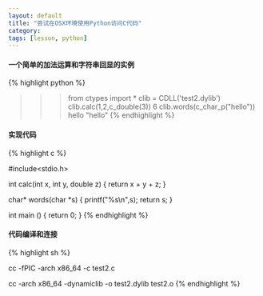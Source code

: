 ```yaml
---
layout: default
title: "尝试在OSX环境使用Python访问C代码"
category: 
tags: [lesson, python]
---
```

<div class="dl50">
<h4>一个简单的加法运算和字符串回显的实例</h4>

{% highlight python %}
>>> from ctypes import *
>>> clib = CDLL('test2.dylib')
>>> clib.calc(1,2,c_double(3))
6
>>> clib.words(c_char_p("hello"))
hello
"hello"
{% endhighlight %}



<h4>实现代码</h4>

{% highlight c %}

#include<stdio.h>

int calc(int x, int y, double z) {
  return x + y + z;
}

char* words(char *s) {
  printf("%s\n",s);
  return s;
}

int main () {
  return 0;
}
{% endhighlight %}


<h4>代码编译和连接</h4>
{% highlight sh %}

cc -fPIC -arch x86_64 -c test2.c

cc -arch x86_64 -dynamiclib -o test2.dylib test2.o 
{% endhighlight %}



